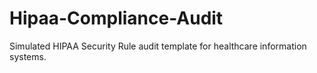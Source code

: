 # Hipaa-Compliance-Audit
Simulated HIPAA Security Rule audit template for healthcare information systems.
